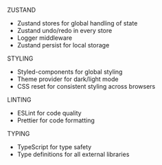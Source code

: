 ZUSTAND
  - Zustand stores for global handling of state
  - Zustand undo/redo in every store
  - Logger middleware
  - Zustand persist for local storage

STYLING
  - Styled-components for global styling
  - Theme provider for dark/light mode
  - CSS reset for consistent styling across browsers

LINTING
  - ESLint for code quality
  - Prettier for code formatting

TYPING
  - TypeScript for type safety
  - Type definitions for all external libraries

